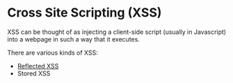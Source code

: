 # Cross Site Scripting (XSS)

XSS can be thought of as injecting a client-side script (usually in Javascript) into a webpage in such a way that it executes. 

There are various kinds of XSS:
- [Reflected XSS](reflected%20XSS.md)
- Stored XSS